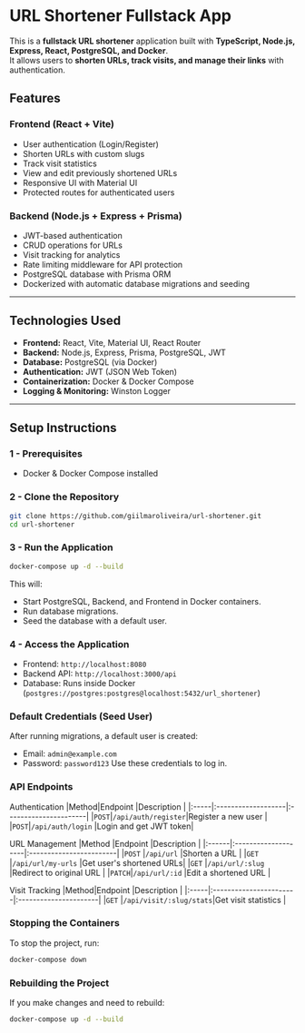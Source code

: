 # URL Shortener Fullstack App

This is a **fullstack URL shortener** application built with **TypeScript, Node.js, Express, React, PostgreSQL, and Docker**.  
It allows users to **shorten URLs, track visits, and manage their links** with authentication.

## Features
### **Frontend (React + Vite)**
- User authentication (Login/Register)
- Shorten URLs with custom slugs
- Track visit statistics
- View and edit previously shortened URLs
- Responsive UI with Material UI
- Protected routes for authenticated users

### **Backend (Node.js + Express + Prisma)**
- JWT-based authentication
- CRUD operations for URLs
- Visit tracking for analytics
- Rate limiting middleware for API protection
- PostgreSQL database with Prisma ORM
- Dockerized with automatic database migrations and seeding

---

## **Technologies Used**
- **Frontend:** React, Vite, Material UI, React Router
- **Backend:** Node.js, Express, Prisma, PostgreSQL, JWT
- **Database:** PostgreSQL (via Docker)
- **Authentication:** JWT (JSON Web Token)
- **Containerization:** Docker & Docker Compose
- **Logging & Monitoring:** Winston Logger

---

## **Setup Instructions**
### **1 - Prerequisites**
- Docker & Docker Compose installed

### **2 - Clone the Repository**
```sh
git clone https://github.com/giilmaroliveira/url-shortener.git
cd url-shortener
```
### **3 - Run the Application**
```sh
docker-compose up -d --build
```
This will:
- Start PostgreSQL, Backend, and Frontend in Docker containers.
- Run database migrations.
- Seed the database with a default user.

### **4 - Access the Application**
- Frontend: `http://localhost:8080`
- Backend API: `http://localhost:3000/api`
- Database: Runs inside Docker (`postgres://postgres:postgres@localhost:5432/url_shortener`)

### **Default Credentials (Seed User)**
After running migrations, a default user is created:
- Email: `admin@example.com`
- Password: `password123`
Use these credentials to log in.


### API Endpoints

Authentication
|Method|Endpoint            |Description            |
|:-----|:-------------------|:----------------------|
|`POST`|`/api/auth/register`|Register a new user    |
|`POST`|`/api/auth/login`   |Login and get JWT token|

URL Management
|Method |Endpoint             |Description              |
|:------|:--------------------|:------------------------|
|`POST` |`/api/url`           |Shorten a URL            |
|`GET`  |`/api/url/my-urls`   |Get user's shortened URLs|
|`GET`  |`/api/url/:slug`     |Redirect to original URL |
|`PATCH`|`/api/url/:id`       |Edit a shortened URL     |

Visit Tracking
|Method|Endpoint                |Description            |
|:-----|:-----------------------|:----------------------|
|`GET` |`/api/visit/:slug/stats`|Get visit statistics   |

### **Stopping the Containers**
To stop the project, run:
```sh
docker-compose down
```

### **Rebuilding the Project**
If you make changes and need to rebuild:
```sh
docker-compose up -d --build
```
